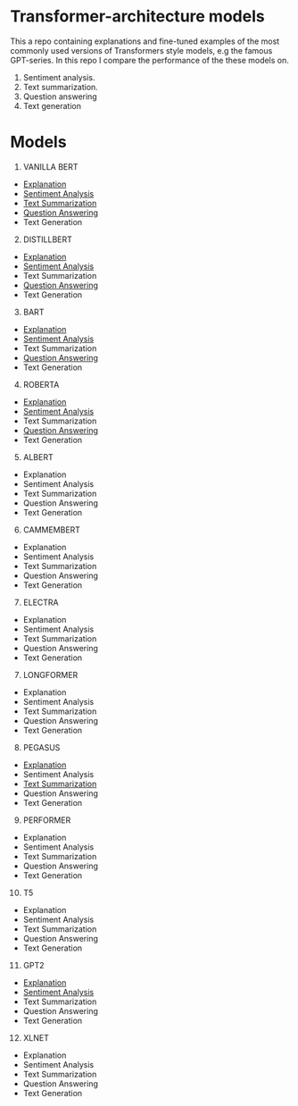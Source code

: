 # Transformer-architecture models

This a repo containing explanations and fine-tuned examples of the most commonly used versions of Transformers style models, e.g the famous GPT-series.
In this repo I compare the performance of the these models on.

1. Sentiment analysis.
2. Text summarization. 
3. Question answering
4. Text generation

# Models
1. VANILLA BERT
- [Explanation](https://github.com/KevinLolochum/BERT-MODELS/blob/main/Vanilla_BERT.ipynb)
- [Sentiment Analysis](https://github.com/KevinLolochum/BERT-FORMS/blob/main/BERT_in_PyTorch.ipynb)
- [Text Summarization](https://github.com/KevinLolochum/BERT-MODELS/blob/main/BERT_Text_Summarization.ipynb)
- [Question Answering](https://github.com/KevinLolochum/BERT-MODELS/blob/main/BERT_Fine_tuned_for_Question_Answering.ipynb)
- Text Generation
2. DISTILLBERT
- [Explanation](https://github.com/KevinLolochum/BERT-MODELS/blob/main/DistilBERT.ipynb)
- [Sentiment Analysis](https://github.com/KevinLolochum/BERT-MODELS/blob/main/DistillBERT_For_Sentiment_Analysis_in_PyTorch.ipynb)
- Text Summarization
- [Question Answering](https://github.com/KevinLolochum/BERT-MODELS/blob/main/DistilBERT_Fine_tuned_for_Question_Answering.ipynb)
- Text Generation
3. BART
- [Explanation](https://github.com/KevinLolochum/BERT-MODELS/blob/main/BART_Explanation.ipynb)
- [Sentiment Analysis](https://github.com/KevinLolochum/BERT-MODELS/blob/main/BART_Fine_tuned_for_Sentiment_Analysis_PyTorch.ipynb)
- Text Summarization
- [Question Answering](https://github.com/KevinLolochum/BERT-MODELS/blob/main/BART_Fine_tuned_for_Question_Answering.ipynb)
- Text Generation
4. ROBERTA
- [Explanation](https://github.com/KevinLolochum/BERT-MODELS/blob/main/RoBERTa.ipynb)
- [Sentiment Analysis](https://github.com/KevinLolochum/BERT-MODELS/blob/main/RoBERTa_Fine_tuned_for_Sentiment_Analysis_PyTorch.ipynb)
- Text Summarization
- [Question Answering](https://github.com/KevinLolochum/BERT-MODELS/blob/main/RoBERTa_Fine_tuned_for_Question_Answering.ipynb)
- Text Generation
5. ALBERT
- Explanation
- Sentiment Analysis
- Text Summarization
- Question Answering
- Text Generation
6. CAMMEMBERT
- Explanation
- Sentiment Analysis
- Text Summarization
- Question Answering
- Text Generation
7. ELECTRA
- Explanation
- Sentiment Analysis
- Text Summarization
- Question Answering
- Text Generation
7. LONGFORMER
- Explanation
- Sentiment Analysis
- Text Summarization
- Question Answering
- Text Generation
8. PEGASUS
- [Explanation](https://github.com/KevinLolochum/Transformer-style-fine-tuned-models/blob/main/Pegasus.ipynb)
- Sentiment Analysis
- [Text Summarization](https://github.com/KevinLolochum/Transformer-style-fine-tuned-models/blob/main/Pegasus_for_abstractive_summarization.ipynb)
- Question Answering
- Text Generation
9. PERFORMER
- Explanation
- Sentiment Analysis
- Text Summarization
- Question Answering
- Text Generation
10. T5
- Explanation
- Sentiment Analysis
- Text Summarization
- Question Answering
- Text Generation
11. GPT2
- [Explanation](https://github.com/KevinLolochum/BERT-MODELS/blob/main/GPT_2_Explanation.ipynb)
- [Sentiment Analysis](https://github.com/KevinLolochum/BERT-MODELS/blob/main/GPT2_Fine_tuned_for_Sentiment_Analysis_PyTorch.ipynb)
- Text Summarization
- Question Answering
- Text Generation
12. XLNET
- Explanation
- Sentiment Analysis
- Text Summarization
- Question Answering
- Text Generation
